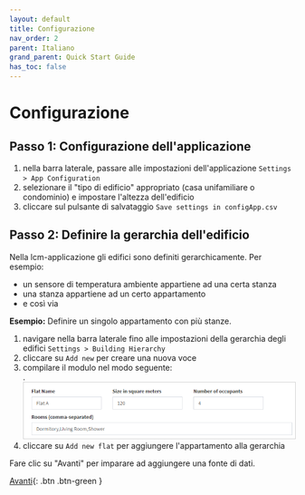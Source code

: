 ```yaml
---
layout: default
title: Configurazione
nav_order: 2
parent: Italiano
grand_parent: Quick Start Guide
has_toc: false
---
```


# Configurazione
## Passo 1: Configurazione dell'applicazione
1. nella barra laterale, passare alle impostazioni dell'applicazione `Settings > App Configuration`
1. selezionare il "tipo di edificio" appropriato (casa unifamiliare o condominio) e impostare l'altezza dell'edificio
1. cliccare sul pulsante di salvataggio `Save settings in configApp.csv`

## Passo 2: Definire la gerarchia dell'edificio
Nella lcm-applicazione gli edifici sono definiti gerarchicamente. Per esempio:
- un sensore di temperatura ambiente appartiene ad una certa stanza
- una stanza appartiene ad un certo appartamento
- e così via

**Esempio:** Definire un singolo appartamento con più stanze.

1. navigare nella barra laterale fino alle impostazioni della gerarchia degli edifici `Settings > Building Hierarchy`
1. cliccare su `Add new` per creare una nuova voce
1. compilare il modulo nel modo seguente:<br>.
   <img src="https://raw.githubusercontent.com/hslu-ige-laes/lcm/master/docs/assets/images/settingsBldgHierarchy_01.PNG" style="border:1px solid lightgrey"/>
1. cliccare su `Add new flat` per aggiungere l'appartamento alla gerarchia

Fare clic su "Avanti" per imparare ad aggiungere una fonte di dati.

[Avanti](https://hslu-ige-laes.github.io/lcm/docs/quickStartGuide/it/addDataSource/){: .btn .btn-green }
